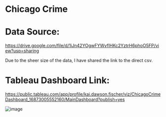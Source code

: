# Chicago Crime

# Data Source:
https://drive.google.com/file/d/1iJn42YOgwFYWvfIHKc2YztrH6phoO5FP/view?usp=sharing

Due to the sheer size of the data, I have shared the link to the direct csv. 

# Tableau Dashboard Link:
https://public.tableau.com/app/profile/kai.dawson.fischer/viz/ChicagoCrimeDashboard_16873005552160/MainDashboard?publish=yes

![image](https://github.com/G3ntl3g1ant/Chicago-Crime-Repository/assets/117219099/844db1f3-fdd1-434d-9d7e-5712c5827b8c)
